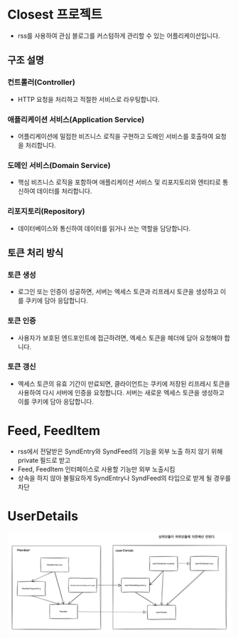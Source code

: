 # Closest 프로젝트
- rss를 사용하여 관심 블로그를 커스텀하게 관리할 수 있는 어플리케이션입니다. 


## 구조 설명
### 컨트롤러(Controller)
- HTTP 요청을 처리하고 적절한 서비스로 라우팅합니다.
### 애플리케이션 서비스(Application Service)
- 어플리케이션에 밀접한 비즈니스 로직을 구현하고 도메인 서비스를 호출하여 요청을 처리합니다. 
### 도메인 서비스(Domain Service)
- 핵심 비즈니스 로직을 포함하며 애플리케이션 서비스 및 리포지토리와 엔티티로 통신하여 데이터를 처리합니다.
### 리포지토리(Repository)
- 데이터베이스와 통신하여 데이터를 읽거나 쓰는 역할을 담당합니다.

## 토큰 처리 방식
### 토큰 생성
- 로그인 또는 인증이 성공하면, 서버는 엑세스 토큰과 리프레시 토큰을 생성하고 이를 쿠키에 담아 응답합니다.
### 토큰 인증
- 사용자가 보호된 엔드포인트에 접근하려면, 엑세스 토큰을 헤더에 담아 요청해야 합니다.
### 토큰 갱신
- 엑세스 토큰의 유효 기간이 만료되면, 클라이언트는 쿠키에 저장된 리프레시 토큰을 사용하여 다시 서버에 인증을 요청합니다. 서버는 새로운 엑세스 토큰을 생성하고 이를 쿠키에 담아 응답합니다.


# Feed, FeedItem
- rss에서 전달받은 SyndEntry와 SyndFeed의 기능을 외부 노출 하지 않기 위해 private 필드로 받고 
- Feed, FeedItem 인터페이스로 사용할 기능만 외부 노출시킴
- 상속을 하지 않아 불필요하게 SyndEntry나 SyndFeed의 타입으로 받게 될 경우를 차단


# UserDetails
![](uml/userDetails.png)
